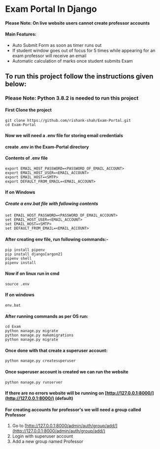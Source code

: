 # Exam Portal In Django
#### Please Note: On live website users cannot create professor accounts

#### Main Features:
* Auto Submit Form as soon as timer runs out
* If student window goes out of focus for 5 times while appearing for an exam professor will receive an email
* Automatic calculation of marks once student submits Exam


## To run this project follow the instructions given below:

### Please Note: Python 3.8.2 is needed to run this project

#### First Clone the project
```
git clone https://github.com/rishank-shah/Exam-Portal.git
cd Exam-Portal
```

#### Now we will need a .env file for storing email credentials
#### create .env in the Exam-Portal directory
#### Contents of .env file
```
export EMAIL_HOST_PASSWORD=<PASSWORD_OF_EMAIL_ACCOUNT>
export EMAIL_HOST_USER=<EMAIL_ACCOUNT>
export EMAIL_HOST=<SMTP>
export DEFAULT_FROM_EMAIL=<EMAIL_ACCOUNT>
```

#### If on Windows
##### Create a env.bat file with following contents 
```
set EMAIL_HOST_PASSWORD=<PASSWORD_OF_EMAIL_ACCOUNT>
set EMAIL_HOST_USER=<EMAIL_ACCOUNT>
set EMAIL_HOST=<SMTP>
set DEFAULT_FROM_EMAIL=<EMAIL_ACCOUNT>
```

#### After creating env file, run following commands:-
```
pip install pipenv
pip install django[argon2]
pipenv shell
pipenv install
```
#### Now if on linux run in cmd
```
source .env
```
#### If on windows
```
env.bat
```

#### After running commands as per OS run:
```
cd Exam
python manage.py migrate
python manage.py makemigrations
python manage.py migrate
```

#### Once done with that create a superuser account:
```
python manage.py createsuperuser
```

#### Once superuser account is created we can run the website
```
python manage.py runserver
```

#### If there are no errors website will be running on [http://127.0.0.1:8000/](http://127.0.0.1:8000/) (default)

#### For creating accounts for professor's we will need a group called Professor
1. Go to [http://127.0.0.1:8000/admin/auth/group/add/](http://127.0.0.1:8000/admin/auth/group/add/)
2. Login with superuser account
3. Add a new group named Professor


